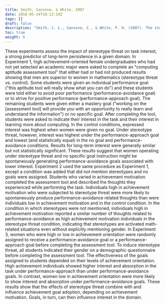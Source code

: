 ```yaml
---
title: Smith, Sansone, & White, 2007
date: 2018-05-24T18:12:19Z
tags: []
draft: false
description: "Smith, J. L., Sansone, C., & White, P. H. (2007). The stereotyped task engagement process: The role of interest and achievement motivation. *Journal of Educational Psychology, 99,* 99-114."
toc: true
weight: 0
---
```


These experiments assess the impact of stereotype threat on task interest, a strong predictor of long-term persistence in a given domain. In Experiment 1, high achievement-oriented female undergraduates who had not yet selected an academic major were asked to complete an "computing aptitude assessment tool" that either had or had not produced results showing that men are superior to women in mathematics (stereotype threat vs. control). Some students were given an individual performance goal ("this aptitude tool will really show what you can do") and these students were told either to avoid poor performance (performance-avoidance goal) or to strive for positive performance (performance-approach goal). The remaining students were given either a mastery goal ("working on the [assessment tool] will provide you with an opportunity to really learn and understand the information") or no specific goal. After completing the tool, students were asked to indicate their interest in the task and their interest in learning more about computing. In the control conditions, expressed interest was highest when women were given no goal. Under stereotype threat, however, interest was highest under the performance-approach goal and lowest (and statistically equal) in the no goal and performance-avoidance conditions. Results for long-term interest were generally similar but not statistically significant. These results suggest that women operating under stereotype threat and no specific goal instruction might be spontaneously generating performance-avoidance goals associated with lower interest. Experiment 2 used the same procedure as Experiment 1, except a condition was added that did not mention stereotypes and no goals were assigned. Students who varied in achievement motivation completed the assessment tool and described the thoughts they experienced while performing the task. Individuals high in achievement motivation who were subjected to stereotype threat were more likely to spontaneously produce performance-avoidance related thoughts than were individuals low in achievement motivation and in the control condition. In the condition in which stereotypes were not mentioned, individuals high in achievement motivation reported a similar number of thoughts related to performance-avoidance as high achievement motivation individuals in the stereotype threat condition, indicating that stereotypes are activated math-related situations even without explicitly mentioning gender. In Experiment 3, women who were high or low in achievement orientation were randomly assigned to receive a performance-avoidance goal or a performance-approach goal before completing the assessment tool. To induce stereotype threat, all students indicated their gender on a demographic questionnaire before completing the assessment tool. The effectiveness of the goals assigned to students depended on their levels of achievement orientation. High achievement individuals showed higher interest and absorption in the task under performance-approach than under performance-avoidance goals. In contrast, women low in achievement orientation were more likely to show interest and absorption under performance-avoidance goals. These results show that the effects of stereotype threat combine with and influence achievement goal adoption, depending on achievement motivation. Goals, in turn, can then influence interest in the domain.
